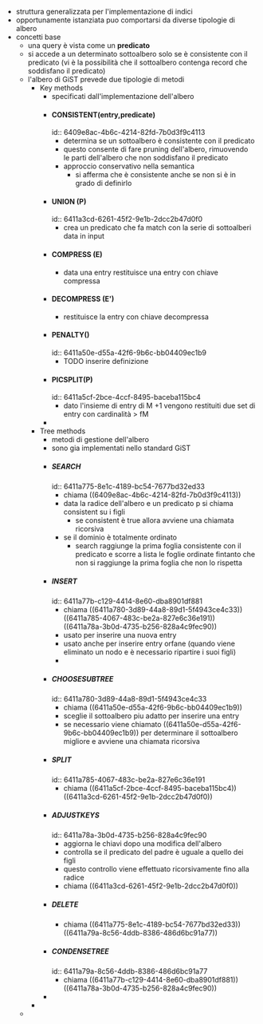 - struttura generalizzata per l'implementazione di indici
- opportunamente istanziata puo comportarsi da diverse tipologie di albero
- concetti base
	- una query è vista come un **predicato**
	- si accede a un determinato sottoalbero solo se è consistente con il predicato (vi è la possibilità che il sottoalbero contenga record che soddisfano il predicato)
	- l'albero di GiST prevede due tipologie di metodi
		- Key methods
			- specificati dall'implementazione dell'albero
			- #### CONSISTENT(entry,predicate)
			  id:: 6409e8ac-4b6c-4214-82fd-7b0d3f9c4113
				- determina se un sottoalbero è consistente con il predicato
				- questo consente di fare pruning dell'albero, rimuovendo le parti dell'albero che non soddisfano il predicato
				- approccio conservativo nella semantica
					- si afferma che è consistente anche se non si  è in grado di definirlo
			- #### UNION (P)
			  id:: 6411a3cd-6261-45f2-9e1b-2dcc2b47d0f0
				- crea un predicato che fa match con la serie di sottoalberi data in input
			- #### COMPRESS (E)
				- data una entry restituisce una entry con chiave compressa
			- #### DECOMPRESS (E')
				- restituisce la entry con chiave decompressa
			- #### PENALTY()
			  id:: 6411a50e-d55a-42f6-9b6c-bb04409ec1b9
				- TODO inserire definizione
			- #### PICSPLIT(P)
			  id:: 6411a5cf-2bce-4ccf-8495-baceba115bc4
				- dato l'insieme di entry di M +1 vengono restituiti due set di entry con cardinalità > fM
			-
		- Tree methods
			- metodi di gestione dell'albero
			- sono gia implementati nello standard GiST
			- ##### SEARCH
			  id:: 6411a775-8e1c-4189-bc54-7677bd32ed33
				- chiama ((6409e8ac-4b6c-4214-82fd-7b0d3f9c4113))
				- data la radice dell'albero e un predicato p si chiama consistent su i figli
					- se consistent è true allora avviene una chiamata ricorsiva
				- se il dominio è totalmente ordinato
					- search raggiunge la prima foglia consistente con il predicato e scorre a lista le foglie ordinate fintanto che non si raggiunge la prima foglia che non lo rispetta
			- ##### INSERT
			  id:: 6411a77b-c129-4414-8e60-dba8901df881
				- chiama ((6411a780-3d89-44a8-89d1-5f4943ce4c33)) ((6411a785-4067-483c-be2a-827e6c36e191)) ((6411a78a-3b0d-4735-b256-828a4c9fec90))
				- usato per inserire una nuova entry
				- usato anche per inserire entry orfane (quando viene eliminato un nodo e è necessario ripartire i suoi figli)
				-
			- ##### CHOOSESUBTREE
			  id:: 6411a780-3d89-44a8-89d1-5f4943ce4c33
				- chiama ((6411a50e-d55a-42f6-9b6c-bb04409ec1b9))
				- sceglie il sottoalbero  piu adatto per inserire una entry
				- se necessario viene chiamato ((6411a50e-d55a-42f6-9b6c-bb04409ec1b9)) per determinare il sottoalbero migliore e avviene una chiamata ricorsiva
			- ##### SPLIT
			  id:: 6411a785-4067-483c-be2a-827e6c36e191
				- chiama ((6411a5cf-2bce-4ccf-8495-baceba115bc4)) ((6411a3cd-6261-45f2-9e1b-2dcc2b47d0f0))
			- ##### ADJUSTKEYS
			  id:: 6411a78a-3b0d-4735-b256-828a4c9fec90
				- aggiorna le chiavi dopo una modifica dell'albero
				- controlla se il predicato del padre è uguale a quello dei figli
				- questo controllo viene effettuato ricorsivamente fino alla radice
				- chiama ((6411a3cd-6261-45f2-9e1b-2dcc2b47d0f0))
			- ##### DELETE
				- chiama ((6411a775-8e1c-4189-bc54-7677bd32ed33)) ((6411a79a-8c56-4ddb-8386-486d6bc91a77))
			- ##### CONDENSETREE
			  id:: 6411a79a-8c56-4ddb-8386-486d6bc91a77
				- chiama ((6411a77b-c129-4414-8e60-dba8901df881)) ((6411a78a-3b0d-4735-b256-828a4c9fec90))
			-
		-
	-